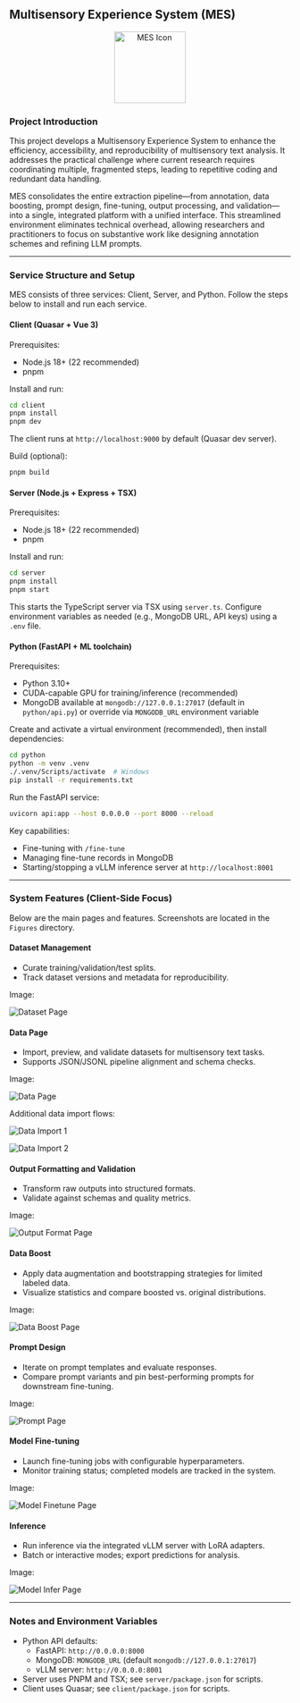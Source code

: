 ## Multisensory Experience System (MES)

<div align="center">
  <img src="MES-icon.png" alt="MES Icon" width="128" height="128">
</div>

### Project Introduction

This project develops a Multisensory Experience System to enhance the efficiency, accessibility, and reproducibility of multisensory text analysis. It addresses the practical challenge where current research requires coordinating multiple, fragmented steps, leading to repetitive coding and redundant data handling.

MES consolidates the entire extraction pipeline—from annotation, data boosting, prompt design, fine-tuning, output processing, and validation—into a single, integrated platform with a unified interface. This streamlined environment eliminates technical overhead, allowing researchers and practitioners to focus on substantive work like designing annotation schemes and refining LLM prompts.

---

### Service Structure and Setup

MES consists of three services: Client, Server, and Python. Follow the steps below to install and run each service.

#### Client (Quasar + Vue 3)

Prerequisites:
- Node.js 18+ (22 recommended)
- pnpm

Install and run:

```bash
cd client
pnpm install
pnpm dev
```

The client runs at `http://localhost:9000` by default (Quasar dev server).

Build (optional):

```bash
pnpm build
```

#### Server (Node.js + Express + TSX)

Prerequisites:
- Node.js 18+ (22 recommended)
- pnpm

Install and run:

```bash
cd server
pnpm install
pnpm start
```

This starts the TypeScript server via TSX using `server.ts`. Configure environment variables as needed (e.g., MongoDB URL, API keys) using a `.env` file.

#### Python (FastAPI + ML toolchain)

Prerequisites:
- Python 3.10+
- CUDA-capable GPU for training/inference (recommended)
- MongoDB available at `mongodb://127.0.0.1:27017` (default in `python/api.py`) or override via `MONGODB_URL` environment variable

Create and activate a virtual environment (recommended), then install dependencies:

```bash
cd python
python -m venv .venv
./.venv/Scripts/activate  # Windows
pip install -r requirements.txt
```

Run the FastAPI service:

```bash
uvicorn api:app --host 0.0.0.0 --port 8000 --reload
```

Key capabilities:
- Fine-tuning with `/fine-tune`
- Managing fine-tune records in MongoDB
- Starting/stopping a vLLM inference server at `http://localhost:8001`

---

### System Features (Client-Side Focus)

Below are the main pages and features. Screenshots are located in the `Figures` directory.

#### Dataset Management
- Curate training/validation/test splits.
- Track dataset versions and metadata for reproducibility.

Image:

![Dataset Page](Figures/DatasetPage.jpg)

#### Data Page
- Import, preview, and validate datasets for multisensory text tasks.
- Supports JSON/JSONL pipeline alignment and schema checks.

Image:

![Data Page](Figures/DataPage.jpg)

Additional data import flows:

![Data Import 1](Figures/DataPage%20-%20DataImport1.jpg)

![Data Import 2](Figures/DataPage%20-%20DataImport2.jpg)


#### Output Formatting and Validation
- Transform raw outputs into structured formats.
- Validate against schemas and quality metrics.

Image:

![Output Format Page](Figures/OutputFormatPage.jpg)

#### Data Boost
- Apply data augmentation and bootstrapping strategies for limited labeled data.
- Visualize statistics and compare boosted vs. original distributions.

Image:

![Data Boost Page](Figures/DataBoostPage.jpg)

#### Prompt Design
- Iterate on prompt templates and evaluate responses.
- Compare prompt variants and pin best-performing prompts for downstream fine-tuning.

Image:

![Prompt Page](Figures/PromptPage.jpg)

#### Model Fine-tuning
- Launch fine-tuning jobs with configurable hyperparameters.
- Monitor training status; completed models are tracked in the system.

Image:

![Model Finetune Page](Figures/ModelFinetunePage.jpg)

#### Inference
- Run inference via the integrated vLLM server with LoRA adapters.
- Batch or interactive modes; export predictions for analysis.

Image:

![Model Infer Page](Figures/ModelInferPage.jpg)

---

### Notes and Environment Variables

- Python API defaults:
  - FastAPI: `http://0.0.0.0:8000`
  - MongoDB: `MONGODB_URL` (default `mongodb://127.0.0.1:27017`)
  - vLLM server: `http://0.0.0.0:8001`
- Server uses PNPM and TSX; see `server/package.json` for scripts.
- Client uses Quasar; see `client/package.json` for scripts.


